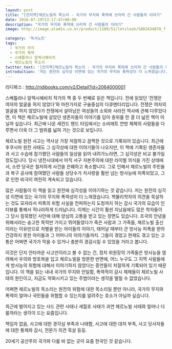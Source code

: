 ```yaml
---
layout: post
title: "[전자책]체르노빌의 목소리 - 국가의 무지와 폭력에 쓰러져 간 사람들의 이야기"
date: 2016-07-19T23:17:47+00:00
description: "국가의 무지와 폭력에 쓰러져 간 사람들의 이야기"
image: http://image.aladin.co.kr/product/1189/51/letslook/S882434870_f.jpg

category: '독서노트'  
tags: 
  - 국가의 무지
  - 국가의 폭력
  - 스베틀라나 알렉시예비치
  - 체르노빌의 목소리
twitter_text: '[전자책]체르노빌의 목소리 - 국가의 무지와 폭력에 쓰러져 간 사람들의 이야기'
introduction: '저는 원전의 심각성 이면에 있는 국가의 무지와 폭력성이 더 느껴졌습니다. 핵물리학자의 의견을 묵살하는 것도 모자라서 피폭의 위험 사실을 전파하는지 도청까지 하는 감시 국가의 모습이 인터뷰를 통해서 적나라하게 드러납니다. '
---
```

  
리디북스 : <http://ridibooks.com/v2/Detail?id=2064000001>

스베틀라나 알렉시예비치 작가의 책 중 두 번째로 읽은 책입니다. 전에 읽었던 &#8216;전쟁은 여자의 얼굴을 하지 않았다&#8217;와 마찬가지로 구술중심의 다큐멘터리입니다. 전쟁은 여자의 얼굴을 하지 않았다가 전쟁에서 살아남은 여성들의 소외와 사라진 역사에 관해 다루었다면, 이 책은 체르노빌에 살았던 생존자들의 이야기를 담아 층위를 한 결 더 넓힌 책이 아닐까 싶습니다. 최근에 나온 세컨드 헨드 타임에서는 소비에트 연방 체제의 사람들을 다루면서 더욱 더 그 범위를 넓혀 가는 것으로 보입니다.

체르노빌 원전 사고는 역사상 가장 처참하고 끔찍한 것으로 기록되어 있습니다. 최근에 후쿠시마 원전 사태도 그 심각성에 대한 이야기들이 나오지만, 이 책에 기록된 생존자들과 사고 수습에 참가했던 사람들의 일상을 읽어 내려가노라면, 그 심각성은 비교 불가일 정도입니다. 당시 냉전시대에서 아직 서구 자본주의에 대한 라이벌 의식을 가진 상태에서, 소련 당국은 철저하게 사건을 은폐하고 축소합니다. 그로 인해서 체르노빌의 주민들과 복구 공사에 참여했던 사람들 상당수가 치사량을 훨씬 넘는 방사능에 피폭되었고, 그로 인한 비극이 여전히 계속되고 있습니다.

많은 사람들이 이 책을 읽고 원전에 심각성을 이야기하는 것 같습니다. 저는 원전의 심각성 이면에 있는 국가의 무지와 폭력성이 더 느껴졌습니다. 핵물리학자의 의견을 묵살하는 것도 모자라서 피폭의 위험 사실을 전파하는지 도청까지 하는 감시 국가의 모습이 인터뷰를 통해서 적나라하게 드러납니다. 이제는 시간이 훨씬 지났음에도 많은 학자들이 그 당시 침묵했던 사안에 대해 양심의 고통을 받고 있는 장면도 있습니다. 조국의 안녕을 위해서라는 숭고한 목적만 가지고 뛰어들었다가 죽은 사람과 그 가족들, 체르노빌 출신이라는 이유만으로 차별을 받는 아이들의 이야기, 태어날 때부터 큰 방사능 피폭을 받아 건강하지 못한 아이들과 그 어머니의 이야기들까지. 그들이 겪었고 현재도 겪고 있는 고통은 어쩌면 국가가 막을 수 있거나 충분히 경감시킬 수 있었을 거라고 봅니다. 

이것은 단지 안타까운 사고만이라고 볼 수 없는 건, 정치 위원장의 가족들은 방사능을 염려해서 우의와 방호복을 입고 체르노빌을 방문한 반면에, 어느 누구도 그 지역 사람들에게 방사능의 위험에 대해서 이야기하지 않았다는 증언들이 처절하게 기록되어 있기 때문입니다. 이 책을 읽는 내내 국가의 무지와 안일함, 폭력적이 감시 체제들이 체르노빌 사태의 원인이고, 지금도 악화시키고 있는 주범이라는 생각을 떨칠 수 없었습니다.

어쩌면 체르노빌의 목소리는 원전의 위험에 대한 목소리일 뿐만 아니라, 국가의 무지와 폭력이 얼마나 국민들을 위협할 수 있는지를 알려주는 호소가 아닐까 싶습니다.
  
최근에 벌어지고 있는 사드 관련 사태나 세월호 사태가 과연 체르노빌 사태와 얼마나 다를까라는 생각이 드는 요즘입니다.

책임자 없음, 사고에 대한 경각심 부족과 나태함, 사고에 대한 대처 부족, 사고 당사자들에 대한 통제와 감시, 전문가 의견 묵살 등등.
  
20세기 공산주의 국가와 다를 바 없는 곳이 요즘 한국인 것 같습니다.